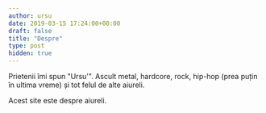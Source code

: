 ```yaml
---
author: ursu
date: 2019-03-15 17:24:00+00:00
draft: false
title: "Despre"
type: post
hidden: true
---
```

Prietenii îmi spun "Ursu'". Ascult metal, hardcore, rock, hip-hop (prea puțin în ultima vreme) și tot felul de alte aiureli. 

Acest site este despre aiureli.
